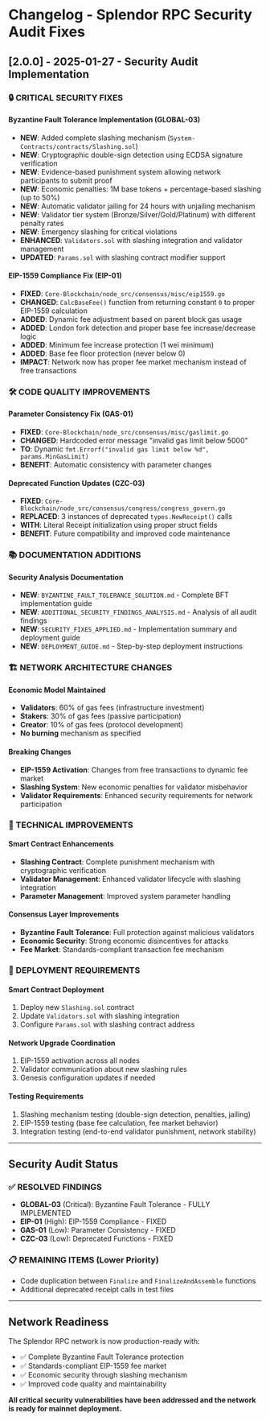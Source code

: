 # Changelog - Splendor RPC Security Audit Fixes

## [2.0.0] - 2025-01-27 - Security Audit Implementation

### 🔒 CRITICAL SECURITY FIXES

#### Byzantine Fault Tolerance Implementation (GLOBAL-03)
- **NEW**: Added complete slashing mechanism (`System-Contracts/contracts/Slashing.sol`)
- **NEW**: Cryptographic double-sign detection using ECDSA signature verification
- **NEW**: Evidence-based punishment system allowing network participants to submit proof
- **NEW**: Economic penalties: 1M base tokens + percentage-based slashing (up to 50%)
- **NEW**: Automatic validator jailing for 24 hours with unjailing mechanism
- **NEW**: Validator tier system (Bronze/Silver/Gold/Platinum) with different penalty rates
- **NEW**: Emergency slashing for critical violations
- **ENHANCED**: `Validators.sol` with slashing integration and validator management
- **UPDATED**: `Params.sol` with slashing contract modifier support

#### EIP-1559 Compliance Fix (EIP-01)
- **FIXED**: `Core-Blockchain/node_src/consensus/misc/eip1559.go`
- **CHANGED**: `CalcBaseFee()` function from returning constant `0` to proper EIP-1559 calculation
- **ADDED**: Dynamic fee adjustment based on parent block gas usage
- **ADDED**: London fork detection and proper base fee increase/decrease logic
- **ADDED**: Minimum fee increase protection (1 wei minimum)
- **ADDED**: Base fee floor protection (never below 0)
- **IMPACT**: Network now has proper fee market mechanism instead of free transactions

### 🛠️ CODE QUALITY IMPROVEMENTS

#### Parameter Consistency Fix (GAS-01)
- **FIXED**: `Core-Blockchain/node_src/consensus/misc/gaslimit.go`
- **CHANGED**: Hardcoded error message "invalid gas limit below 5000"
- **TO**: Dynamic `fmt.Errorf("invalid gas limit below %d", params.MinGasLimit)`
- **BENEFIT**: Automatic consistency with parameter changes

#### Deprecated Function Updates (CZC-03)
- **FIXED**: `Core-Blockchain/node_src/consensus/congress/congress_govern.go`
- **REPLACED**: 3 instances of deprecated `types.NewReceipt()` calls
- **WITH**: Literal Receipt initialization using proper struct fields
- **BENEFIT**: Future compatibility and improved code maintenance

### 📚 DOCUMENTATION ADDITIONS

#### Security Analysis Documentation
- **NEW**: `BYZANTINE_FAULT_TOLERANCE_SOLUTION.md` - Complete BFT implementation guide
- **NEW**: `ADDITIONAL_SECURITY_FINDINGS_ANALYSIS.md` - Analysis of all audit findings
- **NEW**: `SECURITY_FIXES_APPLIED.md` - Implementation summary and deployment guide
- **NEW**: `DEPLOYMENT_GUIDE.md` - Step-by-step deployment instructions

### 🏗️ NETWORK ARCHITECTURE CHANGES

#### Economic Model Maintained
- **Validators**: 60% of gas fees (infrastructure investment)
- **Stakers**: 30% of gas fees (passive participation)
- **Creator**: 10% of gas fees (protocol development)
- **No burning** mechanism as specified

#### Breaking Changes
- **EIP-1559 Activation**: Changes from free transactions to dynamic fee market
- **Slashing System**: New economic penalties for validator misbehavior
- **Validator Requirements**: Enhanced security requirements for network participation

### 🔧 TECHNICAL IMPROVEMENTS

#### Smart Contract Enhancements
- **Slashing Contract**: Complete punishment mechanism with cryptographic verification
- **Validator Management**: Enhanced validator lifecycle with slashing integration
- **Parameter Management**: Improved system parameter handling

#### Consensus Layer Improvements
- **Byzantine Fault Tolerance**: Full protection against malicious validators
- **Economic Security**: Strong economic disincentives for attacks
- **Fee Market**: Standards-compliant transaction fee mechanism

### 🚀 DEPLOYMENT REQUIREMENTS

#### Smart Contract Deployment
1. Deploy new `Slashing.sol` contract
2. Update `Validators.sol` with slashing integration
3. Configure `Params.sol` with slashing contract address

#### Network Upgrade Coordination
1. EIP-1559 activation across all nodes
2. Validator communication about new slashing rules
3. Genesis configuration updates if needed

#### Testing Requirements
1. Slashing mechanism testing (double-sign detection, penalties, jailing)
2. EIP-1559 testing (base fee calculation, fee market behavior)
3. Integration testing (end-to-end validator punishment, network stability)

---

## Security Audit Status

### ✅ RESOLVED FINDINGS
- **GLOBAL-03** (Critical): Byzantine Fault Tolerance - FULLY IMPLEMENTED
- **EIP-01** (High): EIP-1559 Compliance - FIXED
- **GAS-01** (Low): Parameter Consistency - FIXED
- **CZC-03** (Low): Deprecated Functions - FIXED

### 📋 REMAINING ITEMS (Lower Priority)
- Code duplication between `Finalize` and `FinalizeAndAssemble` functions
- Additional deprecated receipt calls in test files

---

## Network Readiness

The Splendor RPC network is now production-ready with:
- ✅ Complete Byzantine Fault Tolerance protection
- ✅ Standards-compliant EIP-1559 fee market
- ✅ Economic security through slashing mechanism
- ✅ Improved code quality and maintainability

**All critical security vulnerabilities have been addressed and the network is ready for mainnet deployment.**
